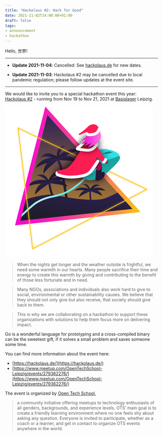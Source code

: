 ```yaml
---
title: "Hackolaus #2: Hack for Good"
date: 2021-11-02T14:00:00+01:00
draft: false
tags:
- announcement
- hackathon
---
```


Hello, 世界!

----

* **Update 2021-11-04**: Cancelled: See [hackolaus.de](https://hackolaus.de/) for new
dates.

* **Update 2021-11-03**: Hackolaus #2 may be cancelled due to local pandemic regulation;
please follow updates at the event site.

----

We would like to invite you to a special hackathon event this year: [Hackolaus
#2](https://hackolaus.de/) - running from Nov 19 to Nov 21, 2021 at
[Basislager](https://en.basislager.co/) Leipzig.

[![](/images/hackolaus-grafik.png)](https://hackolaus.de)

> When the nights get longer and the weather outside is frightful, we need
some warmth in our hearts. Many people sacrifice their time and energy to
create this warmth by giving and contributing to the benefit of those less
fortunate and in need.

> Many NGOs, associations and individuals also work hard to give to social,
environmental or other sustainability causes. We believe that they should not
only give but also receive, that society should give back to them.

> This is why we are collaborating on a hackathon to support these organizations
with solutions to help them focus more on delivering impact.

Go is a wonderful language for prototyping and a cross-compiled binary can be
the sweetest gift, if it solves a small problem and saves someone some time.

You can find more information about the event here:

* [https://hackolaus.de/](https://hackolaus.de/)
* [https://www.meetup.com/OpenTechSchool-Leipzig/events/279362276/](https://www.meetup.com/OpenTechSchool-Leipzig/events/279362276/)

The event is organized by [Open Tech School](https://www.meetup.com/OpenTechSchool-Leipzig),

> a community initiative offering meetups to technology enthusiasts of all
> genders, backgrounds, and experience levels. OTS’ main goal is to create a
> friendly learning environment where no one feels shy about asking any
> question. Everyone is invited to participate, whether as a coach or a
> learner, and get in contact to organize OTS events anywhere in the world.
